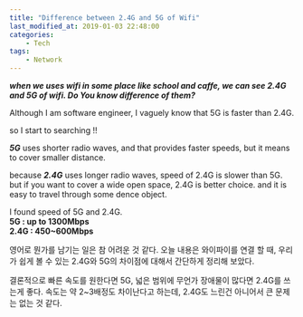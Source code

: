 ```yaml
---
title: "Difference between 2.4G and 5G of Wifi"
last_modified_at: 2019-01-03 22:48:00
categories: 
    - Tech
tags:
    - Network
---
```


***when we uses wifi in some place like school and caffe, we can see 2.4G and 5G of wifi. Do You know difference of them?***

Although I am software engineer, I vaguely know that 5G is faster than 2.4G. 

so I start to searching !!

***5G*** uses shorter radio waves, and that provides faster speeds, but it means to cover smaller distance.

because ***2.4G*** uses longer radio waves, speed of 2.4G is slower than 5G. but if you want to cover a wide open space, 2.4G is better choice. and it is easy to travel through some dence object.

I found speed of 5G and 2.4G.<br> 
**5G : up to 1300Mbps<br>**
**2.4G : 450~600Mbps<br>**

영어로 뭔가를 남기는 일은 참 어려운 것 같다.
오늘 내용은 와이파이를 연결 할 때, 우리가 쉽게 볼 수 있는 2.4G와 5G의 차이점에 대해서 간단하게 정리해 보았다.

결론적으로 빠른 속도를 원한다면 5G, 넓은 범위에 무언가 장애물이 많다면 2.4G를 쓰는게 좋다. 속도는 약 2~3배정도 차이난다고 하는데, 2.4G도 느린건 아니어서 큰 문제는 없는 것 같다.


